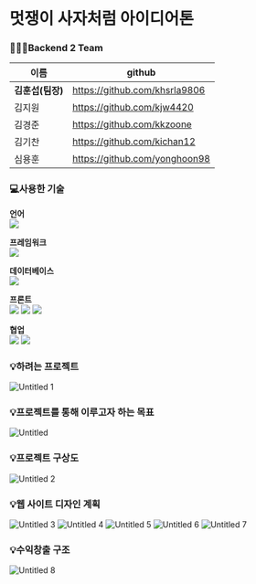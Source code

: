 # 멋쟁이 사자처럼 아이디어톤

### 🙆🏻‍♂️Backend 2 Team

|    이름     | github                        |
| ------------- | ----------------------------- |
| **김훈섭(팀장)**| https://github.com/khsrla9806 |
| 김지원        | https://github.com/kjw4420    |
| 김경준        | https://github.com/kkzoone    |
| 김기찬        | https://github.com/kichan12   |
| 심용훈        | https://github.com/yonghoon98 |\

### 💻사용한 기술
**언어**<br>
<img src="https://img.shields.io/badge/Python-3776AB?style=flat-square&logo=Python&logoColor=white"/><br>

**프레임워크**<br>
<img src="https://img.shields.io/badge/Django-092E20?style=flat-square&logo=django&logoColor=white"/><br>

**데이터베이스**<br>
<img src="https://img.shields.io/badge/SQLite-003B57?style=flat-square&logo=sqlite&logoColor=white"/><br>

**프론트**<br>
<img src="https://img.shields.io/badge/html5-E34F26?style=flat-square&logo=html5&logoColor=white"> <img src="https://img.shields.io/badge/css-1572B6?style=flat-square&logo=css3&logoColor=white"> <img src="https://img.shields.io/badge/bootstrap-7952B3?style=flat-square&logo=bootstrap&logoColor=white"/><br>

**협업**<br>
<img src="https://img.shields.io/badge/git-F05032?style=flat-square&logo=git&logoColor=white"> <img src="https://img.shields.io/badge/github-181717?style=flat-square&logo=github&logoColor=white"><br>

### 💡하려는 프로젝트

![Untitled 1](https://user-images.githubusercontent.com/70641477/188789857-e43d5312-73eb-490f-b6ae-d442d7bb29d1.png)


### 💡프로젝트를 통해 이루고자 하는 목표

![Untitled](https://user-images.githubusercontent.com/70641477/188790015-e2384a1b-6379-4a6b-a2e8-dfd9a0911d31.png)


### 💡프로젝트 구상도

![Untitled 2](https://user-images.githubusercontent.com/70641477/188789861-4d8136c0-5271-4bb5-a081-ded2becf0da8.png)


### 💡웹 사이트 디자인 계획

![Untitled 3](https://user-images.githubusercontent.com/70641477/188789871-60699d04-efc1-4310-b9dc-d9f63bc5e1d4.png)
![Untitled 4](https://user-images.githubusercontent.com/70641477/188789985-8e72acca-9219-46ca-b5e6-f547e26c091b.png)
![Untitled 5](https://user-images.githubusercontent.com/70641477/188790001-ffa8c70b-5f3f-4323-9a49-49c854ad5d94.png)
![Untitled 6](https://user-images.githubusercontent.com/70641477/188790006-1683b6d8-165a-4805-b8ae-35085e94a2fa.png)
![Untitled 7](https://user-images.githubusercontent.com/70641477/188790009-4c5e2d9c-d1ae-4d26-a70b-202d4e8bc3be.png)


### 💡수익창출 구조

![Untitled 8](https://user-images.githubusercontent.com/70641477/188790013-3266e0c3-cfe0-4e9c-a0c3-9509f71b8676.png)
